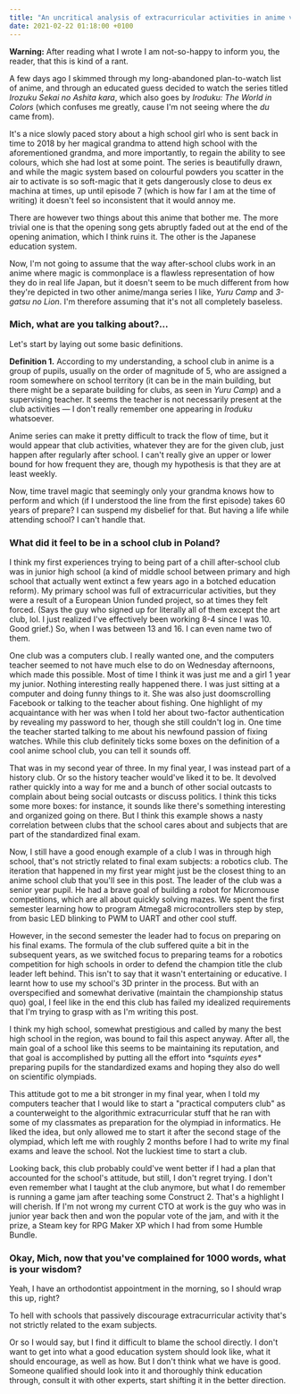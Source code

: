 ```yaml
---
title: "An uncritical analysis of extracurricular activities in anime vs. my experience with education"
date: 2021-02-22 01:18:00 +0100
---
```


**Warning:** After reading what I wrote I am not-so-happy to inform you, the reader, that this is kind of a rant.

A few days ago I skimmed through my long-abandoned plan-to-watch list of anime, and through an educated guess decided to watch the series titled _Irozuku Sekai no Ashita kara_, which also goes by _Iroduku: The World in Colors_ (which confuses me greatly, cause I'm not seeing where the _du_ came from).

It's a nice slowly paced story about a high school girl who is sent back in time to 2018 by her magical grandma to attend high school with the aforementioned grandma, and more importantly, to regain the ability to see colours, which she had lost at some point. The series is beautifully drawn, and while the magic system based on colourful powders you scatter in the air to activate is so soft-magic that it gets dangerously close to deus ex machina at times, up until episode 7 (which is how far I am at the time of writing) it doesn't feel so inconsistent that it would annoy me.

There are however two things about this anime that bother me. The more trivial one is that the opening song gets abruptly faded out at the end of the opening animation, which I think ruins it. The other is the Japanese education system.

Now, I'm not going to assume that the way after-school clubs work in an anime where magic is commonplace is a flawless representation of how they do in real life Japan, but it doesn't seem to be much different from how they're depicted in two other anime/manga series I like, _Yuru Camp_ and _3-gatsu no Lion_. I'm therefore assuming that it's not all completely baseless.

### Mich, what are you talking about?…

Let's start by laying out some basic definitions.

**Definition 1.** According to my understanding, a school club in anime is a group of pupils, usually on the order of magnitude of 5, who are assigned a room somewhere on school territory (it can be in the main building, but there might be a separate building for clubs, as seen in _Yuru Camp_) and a supervising teacher. It seems the teacher is not necessarily present at the club activities — I don't really remember one appearing in _Iroduku_ whatsoever.

Anime series can make it pretty difficult to track the flow of time, but it would appear that club activities, whatever they are for the given club, just happen after regularly after school. I can't really give an upper or lower bound for how frequent they are, though my hypothesis is that they are at least weekly.

Now, time travel magic that seemingly only your grandma knows how to perform and which (if I understood the line from the first episode) takes 60 years of prepare? I can suspend my disbelief for that. But having a life while attending school? I can't handle that.

### What did it feel to be in a school club in Poland?

I think my first experiences trying to being part of a chill after-school club was in junior high school (a kind of middle school between primary and high school that actually went extinct a few years ago in a botched education reform). My primary school was full of extracurricular activities, but they were a result of a European Union funded project, so at times they felt forced. (Says the guy who signed up for literally all of them except the art club, lol. I just realized I've effectively been working 8-4 since I was 10. Good grief.) So, when I was between 13 and 16. I can even name two of them.

One club was a computers club. I really wanted one, and the computers teacher seemed to not have much else to do on Wednesday afternoons, which made this possible. Most of time I think it was just me and a girl 1 year my junior. Nothing interesting really happened there. I was just sitting at a computer and doing funny things to it. She was also just doomscrolling Facebook or talking to the teacher about fishing. One highlight of my acquaintance with her was when I told her about two-factor authentication by revealing my password to her, though she still couldn't log in. One time the teacher started talking to me about his newfound passion of fixing watches. While this club definitely ticks some boxes on the definition of a cool anime school club, you can tell it sounds off.

That was in my second year of three. In my final year, I was instead part of a history club. Or so the history teacher would've liked it to be. It devolved rather quickly into a way for me and a bunch of other social outcasts to complain about being social outcasts or discuss politics. I think this ticks some more boxes: for instance, it sounds like there's something interesting and organized going on there. But I think this example shows a nasty correlation between clubs that the school cares about and subjects that are part of the standardized final exam.

Now, I still have a good enough example of a club I was in through high school, that's not strictly related to final exam subjects: a robotics club. The iteration that happened in my first year might just be the closest thing to an anime school club that you'll see in this post. The leader of the club was a senior year pupil. He had a brave goal of building a robot for Micromouse competitions, which are all about quickly solving mazes. We spent the first semester learning how to program Atmega8 microcontrollers step by step, from basic LED blinking to PWM to UART and other cool stuff.

However, in the second semester the leader had to focus on preparing on his final exams. The formula of the club suffered quite a bit in the subsequent years, as we switched focus to preparing teams for a robotics competition for high schools in order to defend the champion title the club leader left behind. This isn't to say that it wasn't entertaining or educative. I learnt how to use my school's 3D printer in the process. But with an overspecified and somewhat derivative (maintain the championship status quo) goal, I feel like in the end this club has failed my idealized requirements that I'm trying to grasp with as I'm writing this post.

I think my high school, somewhat prestigious and called by many the best high school in the region, was bound to fail this aspect anyway. After all, the main goal of a school like this seems to be maintaining its reputation, and that goal is accomplished by putting all the effort into *\*squints eyes\** preparing pupils for the standardized exams and hoping they also do well on scientific olympiads.

This attitude got to me a bit stronger in my final year, when I told my computers teacher that I would like to start a "practical computers club" as a counterweight to the algorithmic extracurricular stuff that he ran with some of my classmates as preparation for the olympiad in informatics. He liked the idea, but only allowed me to start it after the second stage of the olympiad, which left me with roughly 2 months before I had to write my final exams and leave the school. Not the luckiest time to start a club.

Looking back, this club probably could've went better if I had a plan that accounted for the school's attitude, but still, I don't regret trying. I don't even remember what I taught at the club anymore, but what I do remember is running a game jam after teaching some Construct 2. That's a highlight I will cherish. If I'm not wrong my current CTO at work is the guy who was in junior year back then and won the popular vote of the jam, and with it the prize, a Steam key for RPG Maker XP which I had from some Humble Bundle.

### Okay, Mich, now that you've complained for 1000 words, what is your wisdom?

Yeah, I have an orthodontist appointment in the morning, so I should wrap this up, right?

To hell with schools that passively discourage extracurricular activity that's not strictly related to the exam subjects.

Or so I would say, but I find it difficult to blame the school directly. I don't want to get into what a good education system should look like, what it should encourage, as well as how. But I don't think what we have is good. Someone qualified should look into it and thoroughly think education through, consult it with other experts, start shifting it in the better direction.